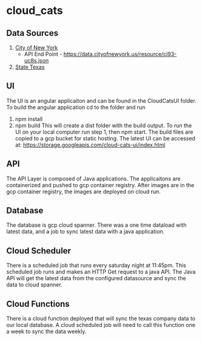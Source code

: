 # cloud_cats
## Data Sources
1. [City of New York](https://data.cityofnewyork.us/Business/M-WBE-LBE-and-EBE-Certified-Business-List/ci93-uc8s)
   - API End Point - https://data.cityofnewyork.us/resource/ci93-uc8s.json
2. [State Texas](https://comptroller.texas.gov/purchasing/vendor/registration/search-tips.php)


## UI
The UI is an angular applicaiton and can be found in the CloudCatsUI folder.
To build the angular application cd to the folder and run
1. npm install
2. npm build
This will create a dist folder with the build output.
To run the UI on your local computer run step 1, then npm start.
The build files are copied to a gcp bucket for static hosting.
The latest UI can be accessed at: https://storage.googleapis.com/cloud-cats-ui/index.html

## API
The API Layer is composed of Java applications. The applicaitons are containerized and pushed to gcp container registry.
After images are in the gcp container registry, the images are deployed on cloud run.

## Database
The database is gcp cloud spanner. There was a one time dataload with latest data, and a job to sync latest data with a java application.

## Cloud Scheduler
There is a scheduled job that runs every saturday night at 11:45pm. This scheduled job runs and makes an HTTP Get request to a java API.
The Java API will get the latest data from the configured datasource and sync the data to cloud spanner.

## Cloud Functions
There is a cloud function deployed that will sync the texas company data to our local database. A cloud scheduled job will need to call this function one a week to sync the data weekly.
